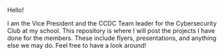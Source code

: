 Hello!

I am the Vice President and the CCDC Team leader for the Cybersecurity Club at my school. This repository is where I will post the projects I have done for the members. These include flyers, presentations, and anything else we may do. Feel free to have a look around!
